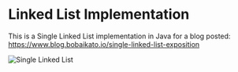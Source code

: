 # Linked List Implementation
This is a Single Linked List implementation in Java for a blog posted: https://www.blog.bobaikato.io/single-linked-list-exposition


![Single Linked List](https://www.blog.bobaikato.io/uploads/2018/03/SampleLinkedList.png?width=2000&key=366d36087ecd23677e79f6c3aee28c49cba059e0af0af07810fd60b439a6cbb8)

